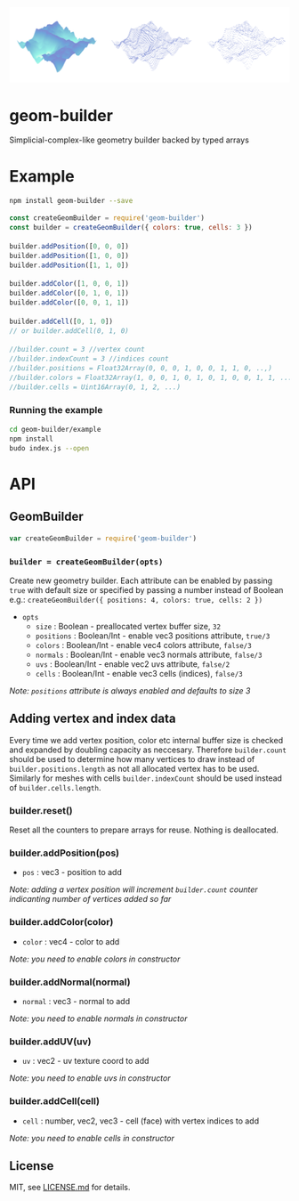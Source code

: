 ![](screenshot.png)

# geom-builder

Simplicial-complex-like geometry builder backed by typed arrays


# Example

```sh
npm install geom-builder --save
```

```javascript
const createGeomBuilder = require('geom-builder')
const builder = createGeomBuilder({ colors: true, cells: 3 })

builder.addPosition([0, 0, 0])
builder.addPosition([1, 0, 0])
builder.addPosition([1, 1, 0])

builder.addColor([1, 0, 0, 1])
builder.addColor([0, 1, 0, 1])
builder.addColor([0, 0, 1, 1])

builder.addCell([0, 1, 0])
// or builder.addCell(0, 1, 0)

//builder.count = 3 //vertex count
//builder.indexCount = 3 //indices count
//builder.positions = Float32Array(0, 0, 0, 1, 0, 0, 1, 1, 0, ..,)
//builder.colors = Float32Array(1, 0, 0, 1, 0, 1, 0, 1, 0, 0, 1, 1, ...)
//builder.cells = Uint16Array(0, 1, 2, ...)
```

### Running the example

```sh
cd geom-builder/example
npm install
budo index.js --open
```

# API

## GeomBuilder

```javascript
var createGeomBuilder = require('geom-builder')
```

### `builder = createGeomBuilder(opts)`

Create new geometry builder. Each attribute can be enabled by passing `true` with default size or specified by passing a number instead of Boolean e.g.: `createGeomBuilder({ positions: 4, colors: true, cells: 2 })`

- `opts`
    - `size` : Boolean - preallocated vertex buffer size, `32`
    - `positions` : Boolean/Int - enable vec3 positions attribute, `true/3`
    - `colors` : Boolean/Int - enable vec4 colors attribute, `false/3`
    - `normals` : Boolean/Int - enable vec3 normals attribute, `false/3`
    - `uvs` : Boolean/Int - enable vec2 uvs attribute, `false/2`
    - `cells` : Boolean/Int - enable vec3 cells (indices), `false/3`

*Note: `positions` attribute is always enabled and defaults to size 3*

## Adding vertex and index data

Every time we add vertex position, color etc internal buffer size is checked and expanded by doubling capacity as neccesary.  Therefore `builder.count` should be used to determine how many vertices to draw instead of `builder.positions.length` as not all allocated vertex has to be used.  Similarly for meshes with cells `builder.indexCount` should be used instead of `builder.cells.length`.

### builder.reset() 

Reset all the counters to prepare arrays for reuse. Nothing is deallocated.

### builder.addPosition(pos)

- `pos` : vec3 - position to add

*Note: adding a vertex position will increment `builder.count` counter indicanting number of vertices added so far*

### builder.addColor(color)

- `color` : vec4 - color to add

*Note: you need to enable colors in constructor*

### builder.addNormal(normal)

- `normal` : vec3 - normal to add

*Note: you need to enable normals in constructor*

### builder.addUV(uv)

- `uv` : vec2 - uv texture coord to add

*Note: you need to enable uvs in constructor*

### builder.addCell(cell)

- `cell` : number, vec2, vec3 - cell (face) with vertex indices to add

*Note: you need to enable cells in constructor*

## License

MIT, see [LICENSE.md](http://github.com/vorg/geom-builder/blob/master/LICENSE.md) for details.
